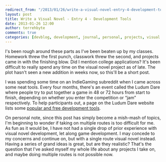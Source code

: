 ```yaml
---
redirect_from: "/2013/01/26/write-a-visual-novel-entry-4-development-tools/"
layout: post
title: Write a Visual Novel - Entry 4 - Development Tools
date: 2013-01-26 12:00
author: terrehbyte
comments: true
categories: [devblog, development, journal, personal, projects, visual novel, visualnovel, worklog]
---
```

I's been rough around these parts as I've been beaten up by my classes. Homework threw the first punch, classwork threw the second, and projects came in with the finishing blow. Did I mention college applications? It's been difficult to really spend any time on the visual novel project as of late. The plot hasn't seen a new addition in weeks now, so this'll be a short post.  

I was spending some time on an IndieGaming subreddit when I came across some neat tools. Every four months, there's an event called the Ludum Dare where people try to put together a game in 48 or 72 hours from start to finish, depending on whether you enter the competition or “jam” respectively. To help participants out, a page on the Ludum Dare website lists some <a href="http://www.ludumdare.com/compo/tools/">popular and free development tools</a>.  

On personal note, since this post has simply become a mish-mash of topics, I'm beginning to wonder if taking on multiple routes is too difficult for me. As fun as it would be, I have not had a single drop of prior experience with visual novel development, let along game development. I may concede to my concerns and continue on, but with a single route visual novel instead. Having a series of grand ideas is great, but are they realistic? That's the question that I've asked myself my whole life about any projects I take on, and maybe doing multiple routes is not possible now.  